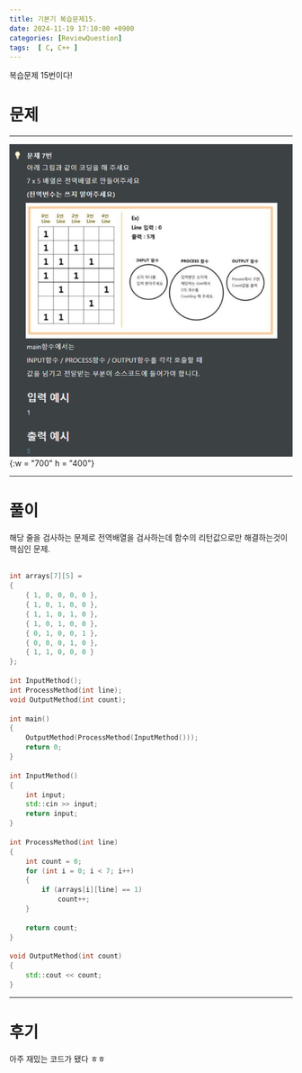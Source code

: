 ```yaml
---
title: 기본기 복습문제15.
date: 2024-11-19 17:10:00 +0900
categories: [ReviewQuestion]  
tags:  [ C, C++ ]
---
```

복습문제 15번이다!

# 문제   
---------------------------------------
![DeskTop View](/assets/img/ReviewArray7.png){:w = "700" h = "400"}

---------------------------------------

# 풀이

해당 줄을 검사하는 문제로 전역배열을 검사하는데 함수의 리턴값으로만
해결하는것이 핵심인 문제.

```c++

int arrays[7][5] =
{
    { 1, 0, 0, 0, 0 },
    { 1, 0, 1, 0, 0 },
    { 1, 1, 0, 1, 0 },
    { 1, 0, 1, 0, 0 },
    { 0, 1, 0, 0, 1 },
    { 0, 0, 0, 1, 0 },
    { 1, 1, 0, 0, 0 }
};

int InputMethod();
int ProcessMethod(int line);
void OutputMethod(int count);

int main()
{
    OutputMethod(ProcessMethod(InputMethod()));
    return 0;
}

int InputMethod() 
{
    int input;
    std::cin >> input;
    return input;
}

int ProcessMethod(int line) 
{
    int count = 0;
    for (int i = 0; i < 7; i++)
    {
        if (arrays[i][line] == 1)
            count++;
    }

    return count;
}

void OutputMethod(int count) 
{
    std::cout << count;
}
```
---------------------------------------

# 후기

아주 재밌는 코드가 됐다 ㅎㅎ

